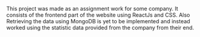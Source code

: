 This project was made as an assignment work for some company. It consists of the frontend part of the website using ReactJs and CSS. Also Retrieving the data using MongoDB is yet to be implemented and instead worked using the statistic data provided from the company from their end.
